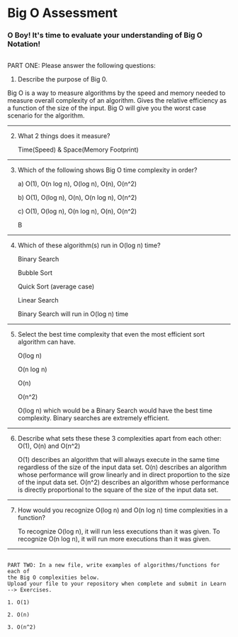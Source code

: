 # Big O Assessment

 ### O Boy! It's time to evaluate your understanding of Big O Notation!

 ##

  PART ONE: Please answer the following questions:

 1. Describe the purpose of Big 0.

  Big O is a way to measure algorithms by the speed and memory needed to measure
  overall complexity of an algorithm. Gives the relative efficiency as a
  function of the size of the input. Big O will give you the worst case scenario
  for the algorithm.

---


 2. What 2 things does it measure?

    Time(Speed) & Space(Memory Footprint)

---


 3. Which of the following shows Big O time complexity in order?

    a) O(1), O(n log n), O(log n), O(n), O(n^2)

    b) O(1), O(log n), O(n), O(n log n), O(n^2)

    c) O(1), O(log n), O(n log n), O(n), O(n^2)

    B

---



4. Which of these algorithm(s) run in O(log n) time?

   Binary Search

   Bubble Sort

   Quick Sort (average case)

   Linear Search

   Binary Search will run in O(log n) time

---



5. Select the best time complexity that even the most efficient sort algorithm can have.

    O(log n)

    O(n log n)

    O(n)

    O(n^2)

    O(log n) which would be a Binary Search would have the best time complexity.
    Binary searches are extremely efficient.

---


 6. Describe what sets these these 3 complexities apart from each other: O(1), O(n) and O(n^2)

    O(1) describes an algorithm that will always execute in the same time
    regardless of the size of the input data set.
    O(n) describes an algorithm whose performance will grow linearly and in
    direct proportion to the size of the input data set.
    O(n^2) describes an algorithm whose performance is directly proportional to
    the square of the size of the input data set.
---


7. How would you recognize O(log n) and O(n log n) time complexities in a function?

    To recognize O(log n), it will run less executions than it was given.
    To recognize O(n log n), it will run more executions than it was given.  

---

  ##

    PART TWO: In a new file, write examples of algorithms/functions for each of
    the Big O complexities below.
    Upload your file to your repository when complete and submit in Learn --> Exercises.

    1. O(1)

    2. O(n)

    3. O(n^2)
